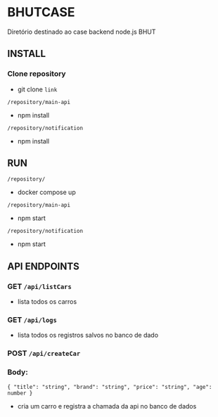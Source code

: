# BHUTCASE

Diretório destinado ao case backend node.js BHUT

## INSTALL

### Clone repository

- git clone `link`

`/repository/main-api`

- npm install

`/repository/notification`

- npm install

## RUN

`/repository/`

- docker compose up

`/repository/main-api`

- npm start

`/repository/notification`

- npm start

## API ENDPOINTS

### GET `/api/listCars`

- lista todos os carros

### GET `/api/logs`

- lista todos os registros salvos no banco de dado

### POST `/api/createCar`

### Body:

`{
  "title": "string",
  "brand": "string",
  "price": "string",
  "age": number
}`

- cria um carro e registra a chamada da api no banco de dados
